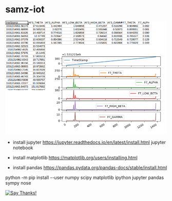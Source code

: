 # samz-iot

<img src="https://raw.githubusercontent.com/oshanz/samz-iot/master/thumb.png">

* install jupyter
https://jupyter.readthedocs.io/en/latest/install.html
jupyter notebook


* install matplotlib
https://matplotlib.org/users/installing.html 


* install pandas
https://pandas.pydata.org/pandas-docs/stable/install.html


python -m pip install --user numpy scipy matplotlib ipython jupyter pandas sympy nose

[![Say Thanks!](https://img.shields.io/badge/Say%20Thanks-!-1EAEDB.svg)](https://saythanks.io/to/oshanz)
